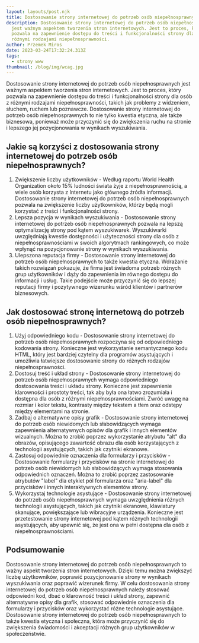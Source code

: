 ```yaml
---
layout: layouts/post.njk
title: Dostosowanie strony internetowej do potrzeb osób niepełnosprawnych
description: Dostosowanie strony internetowej do potrzeb osób niepełnosprawnych
  jest ważnym aspektem tworzenia stron internetowych. Jest to proces, który
  pozwala na zapewnienie dostępu do treści i funkcjonalności strony dla osób z
  różnymi rodzajami niepełnosprawności.
author: Przemek Miros
date: 2023-03-24T17:32:24.313Z
tags:
  - strony www
thumbnail: /blog/img/wcag.jpg
---
```

Dostosowanie strony internetowej do potrzeb osób niepełnosprawnych jest ważnym aspektem tworzenia stron internetowych. Jest to proces, który pozwala na zapewnienie dostępu do treści i funkcjonalności strony dla osób z różnymi rodzajami niepełnosprawności, takich jak problemy z widzeniem, słuchem, ruchem lub poznawcze. Dostosowanie strony internetowej do potrzeb osób niepełnosprawnych to nie tylko kwestia etyczna, ale także biznesowa, ponieważ może przyczynić się do zwiększenia ruchu na stronie i lepszego jej pozycjonowania w wynikach wyszukiwania.

## Jakie są korzyści z dostosowania strony internetowej do potrzeb osób niepełnosprawnych?

1. Zwiększenie liczby użytkowników - Według raportu World Health Organization około 15% ludności świata żyje z niepełnosprawnością, a wiele osób korzysta z Internetu jako głównego źródła informacji. Dostosowanie strony internetowej do potrzeb osób niepełnosprawnych pozwala na zwiększenie liczby użytkowników, którzy będą mogli korzystać z treści i funkcjonalności strony.
2. Lepsza pozycja w wynikach wyszukiwania - Dostosowanie strony internetowej do potrzeb osób niepełnosprawnych pozwala na lepszą optymalizację strony pod kątem wyszukiwarek. Wyszukiwarki uwzględniają kwestie dostępności i użyteczności strony dla osób z niepełnosprawnościami w swoich algorytmach rankingowych, co może wpłynąć na pozycjonowanie strony w wynikach wyszukiwania.
3. Ulepszona reputacja firmy - Dostosowanie strony internetowej do potrzeb osób niepełnosprawnych to także kwestia etyczna. Wdrażanie takich rozwiązań pokazuje, że firma jest świadoma potrzeb różnych grup użytkowników i dąży do zapewnienia im równego dostępu do informacji i usług. Takie podejście może przyczynić się do lepszej reputacji firmy i pozytywnego wizerunku wśród klientów i partnerów biznesowych.

## Jak dostosować stronę internetową do potrzeb osób niepełnosprawnych?

1. Użyj odpowiedniego kodu - Dostosowanie strony internetowej do potrzeb osób niepełnosprawnych rozpoczyna się od odpowiedniego kodowania strony. Konieczne jest wykorzystanie semantycznego kodu HTML, który jest bardziej czytelny dla programów asystujących i umożliwia łatwiejsze dostosowanie strony do różnych rodzajów niepełnosprawności.
2. Dostosuj treść i układ strony - Dostosowanie strony internetowej do potrzeb osób niepełnosprawnych wymaga odpowiedniego dostosowania treści i układu strony. Konieczne jest zapewnienie klarowności i prostoty treści, tak aby była ona łatwo zrozumiała i dostępna dla osób z różnymi niepełnosprawnościami. Zwróć uwagę na rozmiar i kolor tekstu, kontrasty między tekstem a tłem oraz odstępy między elementami na stronie.
3. Zadbaj o alternatywne opisy grafik - Dostosowanie strony internetowej do potrzeb osób niewidomych lub słabowidzących wymaga zapewnienia alternatywnych opisów dla grafik i innych elementów wizualnych. Można to zrobić poprzez wykorzystanie atrybutu "alt" dla obrazów, opisującego zawartość obrazu dla osób korzystających z technologii asystujących, takich jak czytniki ekranowe.
4. Zastosuj odpowiednie oznaczenia dla formularzy i przycisków - Dostosowanie formularzy i przycisków na stronie internetowej do potrzeb osób niewidomych lub słabowidzących wymaga stosowania odpowiednich oznaczeń. Można to zrobić poprzez zastosowanie atrybutów "label" dla etykiet pól formularza oraz "aria-label" dla przycisków i innych interaktywnych elementów strony.
5. Wykorzystaj technologie asystujące - Dostosowanie strony internetowej do potrzeb osób niepełnosprawnych wymaga uwzględnienia różnych technologii asystujących, takich jak czytniki ekranowe, klawiatury skanujące, powiększające lub wibracyjne urządzenia. Konieczne jest przetestowanie strony internetowej pod kątem różnych technologii asystujących, aby upewnić się, że jest ona w pełni dostępna dla osób z niepełnosprawnościami.

## Podsumowanie

Dostosowanie strony internetowej do potrzeb osób niepełnosprawnych to ważny aspekt tworzenia stron internetowych. Dzięki temu można zwiększyć liczbę użytkowników, poprawić pozycjonowanie strony w wynikach wyszukiwania oraz poprawić wizerunek firmy. W celu dostosowania strony internetowej do potrzeb osób niepełnosprawnych należy stosować odpowiedni kod, dbać o klarowność treści i układ strony, zapewnić alternatywne opisy dla grafik, stosować odpowiednie oznaczenia dla formularzy i przycisków oraz wykorzystać różne technologie asystujące. Dostosowanie strony internetowej do potrzeb osób niepełnosprawnych to także kwestia etyczna i społeczna, która może przyczynić się do zwiększenia świadomości i akceptacji różnych grup użytkowników w społeczeństwie.
